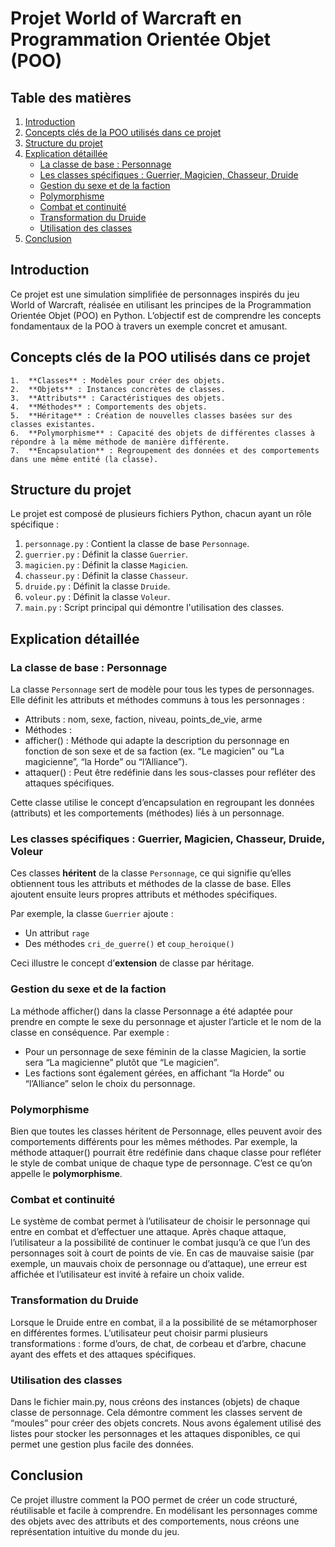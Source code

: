 # Projet World of Warcraft en Programmation Orientée Objet (POO)

## Table des matières

1. [Introduction](#introduction)
2. [Concepts clés de la POO utilisés dans ce projet](#concepts-clés-de-la-poo-utilisés-dans-ce-projet)
3. [Structure du projet](#structure-du-projet)
4. [Explication détaillée](#explication-détaillée)
   - [La classe de base : Personnage](#la-classe-de-base--personnage)
   - [Les classes spécifiques : Guerrier, Magicien, Chasseur, Druide](#les-classes-spécifiques--guerrier-magicien-chasseur-druide)
   - [Gestion du sexe et de la faction](#gestion-du-sexe-et-de-la-faction)
   - [Polymorphisme](#polymorphisme)
   - [Combat et continuité](#combat-et-continué)
   - [Transformation du Druide](#transformation-du-druide)
   - [Utilisation des classes](#utilisation-des-classes)
5. [Conclusion](#conclusion)

## Introduction

Ce projet est une simulation simplifiée de personnages inspirés du jeu World of Warcraft, réalisée en utilisant les principes de la Programmation Orientée Objet (POO) en Python. L’objectif est de comprendre les concepts fondamentaux de la POO à travers un exemple concret et amusant.

## Concepts clés de la POO utilisés dans ce projet

	1.	**Classes** : Modèles pour créer des objets.
	2.	**Objets** : Instances concrètes de classes.
	3.	**Attributs** : Caractéristiques des objets.
	4.	**Méthodes** : Comportements des objets.
	5.	**Héritage** : Création de nouvelles classes basées sur des classes existantes.
	6.	**Polymorphisme** : Capacité des objets de différentes classes à répondre à la même méthode de manière différente.
	7.	**Encapsulation** : Regroupement des données et des comportements dans une même entité (la classe).

## Structure du projet

Le projet est composé de plusieurs fichiers Python, chacun ayant un rôle spécifique :

1. `personnage.py` : Contient la classe de base `Personnage`.
2. `guerrier.py` : Définit la classe `Guerrier`.
3. `magicien.py` : Définit la classe `Magicien`.
4. `chasseur.py` : Définit la classe `Chasseur`.
5. `druide.py` : Définit la classe `Druide`.
6. `voleur.py` : Définit la classe `Voleur`.
7. `main.py` : Script principal qui démontre l'utilisation des classes.

## Explication détaillée

### La classe de base : Personnage

La classe `Personnage` sert de modèle pour tous les types de personnages. Elle définit les attributs et méthodes communs à tous les personnages :

- Attributs : nom, sexe, faction, niveau, points_de_vie, arme
- Méthodes :
- afficher() : Méthode qui adapte la description du personnage en fonction de son sexe et de sa faction (ex. “Le magicien” ou “La magicienne”, “la Horde” ou “l’Alliance”).
- attaquer() : Peut être redéfinie dans les sous-classes pour refléter des attaques spécifiques.

Cette classe utilise le concept d’encapsulation en regroupant les données (attributs) et les comportements (méthodes) liés à un personnage.

### Les classes spécifiques : Guerrier, Magicien, Chasseur, Druide, Voleur

Ces classes **héritent** de la classe `Personnage`, ce qui signifie qu’elles obtiennent tous les attributs et méthodes de la classe de base. Elles ajoutent ensuite leurs propres attributs et méthodes spécifiques.

Par exemple, la classe `Guerrier` ajoute :
- Un attribut `rage`
- Des méthodes `cri_de_guerre()` et `coup_heroique()`

Ceci illustre le concept d’**extension** de classe par héritage.

### Gestion du sexe et de la faction

La méthode afficher() dans la classe Personnage a été adaptée pour prendre en compte le sexe du personnage et ajuster l’article et le nom de la classe en conséquence. Par exemple :

- Pour un personnage de sexe féminin de la classe Magicien, la sortie sera “La magicienne” plutôt que “Le magicien”.
- Les factions sont également gérées, en affichant “la Horde” ou “l’Alliance” selon le choix du personnage.

### Polymorphisme

Bien que toutes les classes héritent de Personnage, elles peuvent avoir des comportements différents pour les mêmes méthodes. Par exemple, la méthode attaquer() pourrait être redéfinie dans chaque classe pour refléter le style de combat unique de chaque type de personnage. C’est ce qu’on appelle le **polymorphisme**.

### Combat et continuité

Le système de combat permet à l’utilisateur de choisir le personnage qui entre en combat et d’effectuer une attaque. Après chaque attaque, l’utilisateur a la possibilité de continuer le combat jusqu’à ce que l’un des personnages soit à court de points de vie. En cas de mauvaise saisie (par exemple, un mauvais choix de personnage ou d’attaque), une erreur est affichée et l’utilisateur est invité à refaire un choix valide.

### Transformation du Druide

Lorsque le Druide entre en combat, il a la possibilité de se métamorphoser en différentes formes. L’utilisateur peut choisir parmi plusieurs transformations : forme d’ours, de chat, de corbeau et d’arbre, chacune ayant des effets et des attaques spécifiques.

### Utilisation des classes

Dans le fichier main.py, nous créons des instances (objets) de chaque classe de personnage. Cela démontre comment les classes servent de “moules” pour créer des objets concrets.
Nous avons également utilisé des listes pour stocker les personnages et les attaques disponibles, ce qui permet une gestion plus facile des données.

## Conclusion

Ce projet illustre comment la POO permet de créer un code structuré, réutilisable et facile à comprendre. En modélisant les personnages comme des objets avec des attributs et des comportements, nous créons une représentation intuitive du monde du jeu.
